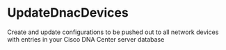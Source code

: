 # UpdateDnacDevices
 Create and update configurations to be pushed out to all network devices with entries in your Cisco DNA Center server database
